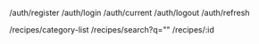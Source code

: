 <p>/auth/register
/auth/login
/auth/current
/auth/logout
/auth/refresh

/recipes/category-list
/recipes/search?q=""
/recipes/:id</p>
